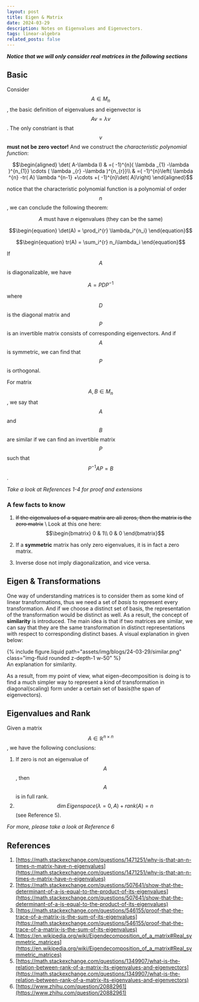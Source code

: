 ```yaml
---
layout: post
title: Eigen & Matrix
date: 2024-03-29
description: Notes on Eigenvalues and Eigenvectors.
tags: linear-algebra
related_posts: false
---
```


***Notice that we will only consider real matrices in the following sections***

## Basic

Consider $$A \in M_n$$, the basic definition of eigenvalues and eigenvector is $$Av = \lambda v$$. The only constriant is that $$v$$ **must not be zero vector!** And we construct the *characteristic polynomial function*:

$$\begin{aligned}
\det( A-\lambda I) & =( -1)^{n}( \lambda _{1} -\lambda )^{n_{1}} \cdots ( \lambda _{r} -\lambda )^{n_{r}}\\
 & =( -1)^{n}\left( \lambda ^{n} -tr( A) \lambda ^{n-1} +\cdots +( -1)^{n}\det( A)\right)
\end{aligned}$$

notice that the characteristic polynomial function is a polynomial of order $$n$$, we can conclude the following theorem:

$$\begin{equation}
    A\ \text{must have } n\text{ eigenvalues (they can be the same)}
\end{equation}$$

$$\begin{equation}
    \det(A) = \prod_i^{r} \lambda_i^{n_i}
\end{equation}$$

$$\begin{equation}
    tr(A) = \sum_i^{r} n_i\lambda_i
\end{equation}$$

If $$A$$ is diagonalizable, we have 

$$\begin{equation}
    A = PDP^{-1}
\end{equation}$$

where $$D$$ is the diagonal matrix and $$P$$ is an invertible matrix consists of corresponding eigenvectors. And if $$A$$ is symmetric, we can find that $$P$$ is orthogonal.

For matrix $$A, B \in M_n $$, we say that $$A$$ and $$B$$ are similar if we can find an invertible matrix $$P$$ such that $$P^{-1}AP = B$$.

*Take a look at References 1-4 for proof and extensions*

### A few facts to know

1. ~~If the eigenvalues of a square matrix are all zeros, then the matrix is the zero matrix~~ \\
    Look at this one here: $$\begin{bmatrix}
                           0 & 1\\
                           0 & 0
                           \end{bmatrix}$$

2. If a **symmetric** matrix has only zero eigenvalues, it is in fact a zero matrix.

3. Inverse dose not imply diagonalization, and vice versa.

## Eigen & Transformations

One way of understanding matrices is to consider them as some kind of linear transformations, thus we need a set of *basis* to represent every transformation. And if we choose a distinct set of basis, the representation of the transformation would be distinct as well. As a result, the concept of **similarity** is introduced. The main idea is that if two matrices are similar, we can say that they are the same transformation in distinct representations with respect to corresponding distinct bases. A visual explanation in given below:

<div class="row mt-3">
    <div class="col-sm mt-3 mt-md-0 text-center">
        {% include figure.liquid path="assets/img/blogs/24-03-29/similar.png" class="img-fluid rounded z-depth-1 w-50" %}
    </div>
</div>
<div class="caption">
    An explanation for similarity.
</div>

As a result, from my point of view, what eigen-decomposition is doing is to find a much simpler way to represent a kind of transformation in diagonal(scaling) form under a certain set of basis(the span of eigenvectors). 

## Eigenvalues and Rank

Given a matrix $$A \in \mathbb{R}^{n\times n}$$, we have the following conclusions:

1. If zero is not an eigenvalue of $$A$$, then $$A$$ is in full rank.
2. $$\dim Eigenspace(\lambda=0, A) + rank(A) = n $$ (see Reference 5).

*For more, please take a look at Reference 6*

## References

1. [https://math.stackexchange.com/questions/1471251/why-is-that-an-n-times-n-matrix-have-n-eigenvalues](https://math.stackexchange.com/questions/1471251/why-is-that-an-n-times-n-matrix-have-n-eigenvalues)
2. [https://math.stackexchange.com/questions/507641/show-that-the-determinant-of-a-is-equal-to-the-product-of-its-eigenvalues](https://math.stackexchange.com/questions/507641/show-that-the-determinant-of-a-is-equal-to-the-product-of-its-eigenvalues)
3. [https://math.stackexchange.com/questions/546155/proof-that-the-trace-of-a-matrix-is-the-sum-of-its-eigenvalues](https://math.stackexchange.com/questions/546155/proof-that-the-trace-of-a-matrix-is-the-sum-of-its-eigenvalues)
4. [https://en.wikipedia.org/wiki/Eigendecomposition_of_a_matrix#Real_symmetric_matrices](https://en.wikipedia.org/wiki/Eigendecomposition_of_a_matrix#Real_symmetric_matrices)
5. [https://math.stackexchange.com/questions/1349907/what-is-the-relation-between-rank-of-a-matrix-its-eigenvalues-and-eigenvectors](https://math.stackexchange.com/questions/1349907/what-is-the-relation-between-rank-of-a-matrix-its-eigenvalues-and-eigenvectors)
6. [https://www.zhihu.com/question/20882961](https://www.zhihu.com/question/20882961)